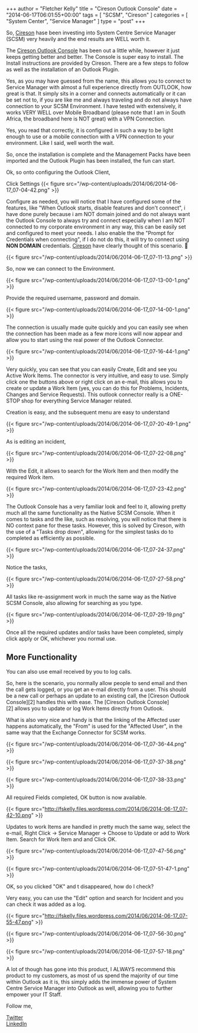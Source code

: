 +++
author = "Fletcher Kelly"
title = "Cireson Outlook Console"
date = "2014-06-17T06:01:55+00:00"
tags = [
  "SCSM",
  "Cireson"
]
categories = [
  "System Center",
  "Service Manager"
]
type = "post"
+++

<!-- CANBEPUBLISHED -->

So, [Cireson](http://www.cireson.com/) hase been investing into System Centre Service Manager (SCSM) very heavily and the end results are WELL worth it.

The [Cireson Outlook Console](http://cireson.com/apps/outlook-console/) has been out a little while, however it just keeps getting better and better. The Console is super easy to install. The Install instructions are provided by Cireson. There are a few steps to follow as well as the installation of an Outlook Plugin.

Yes, as you may have guessed from the name, this allows you to connect to Service Manager with almost a full experience directly from OUTLOOK, how great is that. It simply sits in a corner and connects automatically or it can be set not to, if you are like me and always traveling and do not always have connection to your SCSM Environment. I have tested with extensively, it works VERY WELL over Mobile Broadband (please note that I am in South Africa, the broadband here is NOT great) with a VPN Connection.

Yes, you read that correctly, it is configured in such a way to be light enough to use or a mobile connection with a VPN connection to your environment. Like I said, well worth the wait.

So, once the installation is complete and the Management Packs have been imported and the Outlook Plugin has been installed, the fun can start.

Ok, so onto configuring the Outlook Client,

Click Settings
{{< figure src="/wp-content/uploads/2014/06/2014-06-17_07-04-42.png" >}}

Configure as needed, you will notice that I have configured some of the features, like "When Outlook starts, disable features and don't connect", i have done purely because i am NOT domain joined and do not always want the Outlook Console to always try and connect especially when I am NOT connected to my corporate environment in any way, this can be easily set and configured to meet your needs. I also enable the the "Prompt for Credentials when connecting", if I do not do this, it will try to connect using **NON DOMAIN** credentials. [Cireson](http://www.cireson.com/) have clearly thought of this scenario. 🙂

{{< figure src="/wp-content/uploads/2014/06/2014-06-17_07-11-13.png" >}}

So, now we can connect to the Environment.

{{< figure src="/wp-content/uploads/2014/06/2014-06-17_07-13-00-1.png" >}}

Provide the required username, password and domain.

{{< figure src="/wp-content/uploads/2014/06/2014-06-17_07-14-00-1.png" >}}

The connection is usually made quite quickly and you can easily see when the connection has been made as a few more icons will now appear and allow you to start using the real power of the Outlook Connector.

{{< figure src="/wp-content/uploads/2014/06/2014-06-17_07-16-44-1.png" >}}

Very quickly, you can see that you can easily Create, Edit and see you Active Work Items. The connector is very intuitive, and easy to use. Simply click one the buttons above or right click on an e-mail, this allows you to create or update a Work Item (yes, you can do this for Problems, Incidents, Changes and Service Requests). This outlook connector really is a ONE-STOP shop for everything Service Manager related.

Creation is easy, and the subsequent menu are easy to understand

{{< figure src="/wp-content/uploads/2014/06/2014-06-17_07-20-49-1.png" >}}

As is editing an incident,

{{< figure src="/wp-content/uploads/2014/06/2014-06-17_07-22-08.png" >}}

With the Edit, it allows to search for the Work Item and then modify the required Work item.

{{< figure src="/wp-content/uploads/2014/06/2014-06-17_07-23-42.png" >}}

The Outlook Console has a very familiar look and feel to it, allowing pretty much all the same functionality as the Native SCSM Console. When it comes to tasks and the like, such as resolving, you will notice that there is NO context pane for these tasks. However, this is solved by Cireson, with the use of a "Tasks drop down", allowing for the simplest tasks do to completed as efficiently as possible.

{{< figure src="/wp-content/uploads/2014/06/2014-06-17_07-24-37.png" >}}

Notice the tasks,

{{< figure src="/wp-content/uploads/2014/06/2014-06-17_07-27-58.png" >}}

All tasks like re-assignment work in much the same way as the Native SCSM Console, also allowing for searching as you type.

{{< figure src="/wp-content/uploads/2014/06/2014-06-17_07-29-19.png" >}}

Once all the required updates and/or tasks have been completed, simply click apply or OK, whichever you normal use.

## More Functionality

You can also use email received by you to log calls.

So, here is the scenario, you normally allow people to send email and then the call gets logged, or you get an e-mail directly from a user. This should be a new call or perhaps an update to an existing call, the [Cireson Outlook Console][2]&nbsp;handles this with ease. The [Cireson Outlook Console][2]&nbsp;allows you to update or log Work Items directly from Outlook.

What is also very nice and handy is that the linking of the Affected user happens automatically, the "From" is used for the "Affected User", in the same way that the Exchange Connector for SCSM works.

{{< figure src="/wp-content/uploads/2014/06/2014-06-17_07-36-44.png" >}}

{{< figure src="/wp-content/uploads/2014/06/2014-06-17_07-37-38.png" >}}

{{< figure src="/wp-content/uploads/2014/06/2014-06-17_07-38-33.png" >}}

All required Fields completed, OK button is now available.

{{< figure src="http://fskelly.files.wordpress.com/2014/06/2014-06-17_07-42-10.png" >}}

Updates to work Items are handled in pretty much the same way, select the e-mail, Right Click -> Service Manager -> Choose to Update or add to Work Item. Search for Work Item and and Click OK.

{{< figure src="/wp-content/uploads/2014/06/2014-06-17_07-47-56.png" >}}

{{< figure src="/wp-content/uploads/2014/06/2014-06-17_07-51-47-1.png" >}}

OK, so you clicked "OK" and t disappeared, how do I check?

Very easy, you can use the "Edit" option and search for Incident and you can check it was added as a log.

{{< figure src="http://fskelly.files.wordpress.com/2014/06/2014-06-17_07-55-47.png" >}}

{{< figure src="/wp-content/uploads/2014/06/2014-06-17_07-56-30.png" >}}

{{< figure src="/wp-content/uploads/2014/06/2014-06-17_07-57-18.png" >}}

A lot of though has gone into this product, I ALWAYS recommend this product to my customers, as most of us spend the majority of our time within Outlook as it is, this simply adds the immense power of System Centre Service Manager into Outlook as well, allowing you to further empower your IT Staff.

Follow me,

[Twitter](https://www.twitter.com/fskelly)  
[LinkedIn](https://linkedin.com/in/fletcherkelly)

